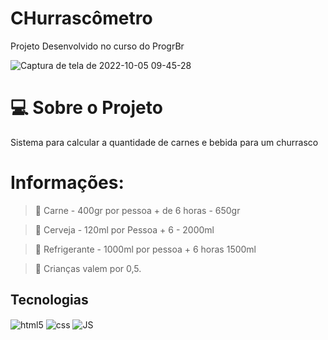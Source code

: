 # CHurrascômetro
Projeto Desenvolvido no curso do ProgrBr


![Captura de tela de 2022-10-05 09-45-28](https://user-images.githubusercontent.com/92730620/194063703-3a2d1b05-cfff-41d9-b61b-fc6c6cbcadf9.png)


# :computer: Sobre o Projeto

Sistema para calcular a quantidade de carnes e bebida para um churrasco

# Informações:

> :poultry_leg:  Carne - 400gr por pessoa + de 6 horas - 650gr

> :beer:  Cerveja - 120ml por Pessoa + 6 - 2000ml

> :tropical_drink: Refrigerante - 1000ml por pessoa + 6 horas 1500ml

> :girl:  Crianças valem por 0,5.

## Tecnologias 

<img align="center" alt="html5" src="https://img.shields.io/badge/HTML5-E34F26?style=for-the-badge&logo=html5&logoColor=white"/>

<img align="center" alt="css" src="https://img.shields.io/badge/CSS3-1572B6?style=for-the-badge&logo=css3&logoColor=white"/>

<img align="center" alt="JS" src="https://img.shields.io/badge/JavaScript-323330?style=for-the-badge&logo=javascript&logoColor=F7DF1E"/>
